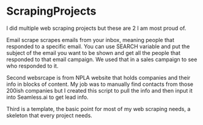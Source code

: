 # ScrapingProjects
I did multiple web scraping projects but these are 2 I am most proud of. 

Email scrape scrapes emails from your inbox, meaning people that responded to a specific email. 
You can use SEARCH variable and put the subject of the email you want to be shown and get all the people that responded to that email campaign. We used that in a sales campaign to see who responded to it.

Second websrcape is from NPLA website that holds companies and their info in blocks of content. 
My job was to manually find contacts from those 200ish companies but I created this script to pull the info and then input it into Seamless.ai to get lead info.

Third is a template, the basic point for most of my web scraping needs, a skeleton that every project needs.
